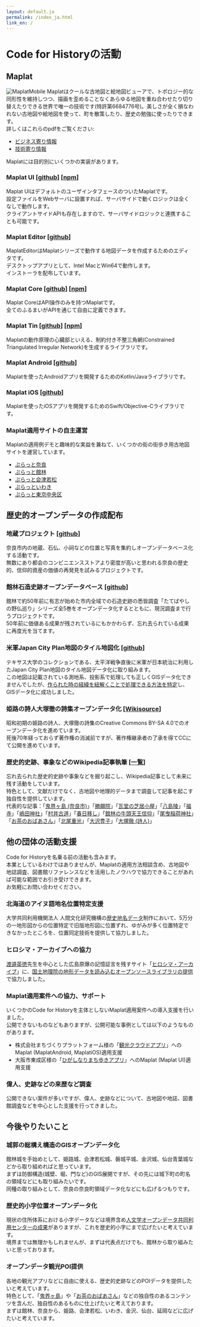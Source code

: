 ```yaml
---
layout: default.ja
permalink: /index_ja.html
link_en: /
---
```


# Code for Historyの活動

## Maplat
![MaplatMobile](Maplat-iPhone.png)
Maplatはクールな古地図と絵地図ビューアで、トポロジー的な同形性を維持しつつ、描画を歪めることなくあらゆる地図を重ね合わせたり切り替えたりできる世界で唯一の技術です(特許第6684776号)。美しさが全く損なわれない古地図や絵地図を使って、町を散策したり、歴史の勉強に使ったりできます。  
詳しくはこれらのpdfをご覧ください:  
* [ビジネス寄り情報](Introduction_of_Maplat_solution_JP.pdf)
* [技術寄り情報](maplat_flyer_ja.pdf)

Maplatには目的別にいくつかの実装があります。

### Maplat UI [[github](https://github.com/code4history/Maplat/wiki)] [[npm](https://www.npmjs.com/package/@maplat/ui)]  
Maplat UIはデフォルトのユーザインタフェースのついたMaplatです。  
設定ファイルをWebサーバに設置すれば、サーバサイドで動くロジックは全くなしで動作します。  
クライアントサイドAPIも存在しますので、サーバサイドロジックと連携することも可能です。  

### Maplat Editor [[github](https://github.com/code4history/MaplatEditor/wiki)]  
MaplatEditorはMaplatシリーズで動作する地図データを作成するためのエディタです。  
デスクトップアプリとして、Intel MacとWin64で動作します。  
インストーラを配布しています。  

### Maplat Core [[github](https://github.com/code4history/MaplatCore/wiki)] [[npm](https://www.npmjs.com/package/@maplat/core)]  
Maplat CoreはAPI操作のみを持つMaplatです。  
全てのふるまいがAPIを通じて自由に定義できます。  

### Maplat Tin [[github](https://github.com/code4history/MaplatTin/wiki)] [[npm](https://www.npmjs.com/package/@maplat/tin)]
Maplatの動作原理の心臓部といえる、制約付き不整三角網(Constrained Triangulated Irregular Network)を生成するライブラリです。  

### Maplat Android [[github](https://github.com/code4history/MaplatAndroid)]
Maplatを使ったAndroidアプリを開発するためのKotlin/Javaライブラリです。  

### Maplat iOS [[github](https://github.com/code4history/MaplatiOS)]
Maplatを使ったiOSアプリを開発するためのSwift/Objective-Cライブラリです。  

### Maplat適用サイトの自主運営
Maplatの適用例デモと趣味的な実益を兼ねて、いくつかの街の街歩き用古地図サイトを運営しています。
* [ぷらっと奈良](https://s.maplat.jp/r/naramap/)
* [ぷらっと館林](https://s.maplat.jp/r/tatebayashimap/)
* [ぷらっと会津若松](https://s.maplat.jp/r/aizumap/)
* [ぷらっといわき](https://s.maplat.jp/r/iwakimap/)
* [ぷらっと東京中央区](https://s.maplat.jp/r/chuokumap/)

## 歴史的オープンデータの作成配布

### 地蔵プロジェクト [[github](https://github.com/code4history/JizoProject/wiki)]
奈良市内の地蔵、石仏、小祠などの位置と写真を集約しオープンデータベース化する活動です。  
無数にあり都会のコンビニエンスストアより密度が高いと思われる奈良の歴史的、信仰的資産の価値の再発見を試みるプロジェクトです。  

### 館林石造史跡オープンデータベース [[github](https://github.com/code4history/TatebayashiStones)]
館林で約50年前に有志が始めた市内全域での石造史跡の悉皆調査「たてばやしの野仏巡り」シリーズ全5巻をオープンデータ化するとともに、現況調査まで行うプロジェクトです。  
50年前に価値ある成果が残されているにもかかわらず、忘れ去られている成果に再度光を当てます。  

### 米軍Japan City Plan地図のタイル地図化 [[github](https://github.com/code4history/jcp_maps)]
テキサス大学のコレクションである、太平洋戦争直後に米軍が日本統治に利用したJapan City Plan地図のタイル地図データ化に取り組みます。  
この地図は記載されている測地系、投影系で処理しても正しくGISデータ化できませんでしたが、[作られた時の経緯を紐解くことで処理できる方法を特定](https://blog.chizuburari.jp/entry/20130220/1361390148)し、GISデータ化に成功しました。

### 姫路の詩人大塚徹の詩集オープンデータ化 [[Wikisource](https://ja.wikisource.org/wiki/%E5%A4%A7%E5%A1%9A%E5%BE%B9%E3%83%BB%E3%81%82%E3%81%8D%E8%A9%A9%E9%9B%86)]
昭和初期の姫路の詩人、大塚徹の詩集のCreative Commons BY-SA 4.0でのオープンデータ化を進めています。  
死後70年経っておらず著作権の消滅前ですが、著作権継承者の了承を得てCCにて公開を進めています。  

### 歴史的史跡、事象などのWikipedia記事執筆 [[一覧](https://ja.wikipedia.org/wiki/%E5%88%A9%E7%94%A8%E8%80%85:Kochizufan)]
忘れ去られた歴史的史跡や事象などを掘り起こし、Wikipedia記事として未来に残す活動をしています。  
特色として、文献だけでなく、古地図や地理的データまで調査して記事を起こす独自性を提供しています。  
代表的な記事：「[鬼界ヶ島 (奈良市)](https://ja.wikipedia.org/wiki/%E9%AC%BC%E7%95%8C%E3%83%B6%E5%B3%B6_(%E5%A5%88%E8%89%AF%E5%B8%82))」「[勝願院](https://ja.wikipedia.org/wiki/%E5%8B%9D%E9%A1%98%E9%99%A2)」「[瓦堂の芝居小屋](https://ja.wikipedia.org/wiki/%E7%93%A6%E5%A0%82%E3%81%AE%E8%8A%9D%E5%B1%85%E5%B0%8F%E5%B1%8B)」「[八島陵](https://ja.wikipedia.org/wiki/%E5%85%AB%E5%B3%B6%E9%99%B5)」「[福寺](https://ja.wikipedia.org/wiki/%E7%A6%8F%E5%AF%BA)」「[嶋田神社](https://ja.wikipedia.org/wiki/%E5%B6%8B%E7%94%B0%E7%A5%9E%E7%A4%BE)」「[村井古道](https://ja.wikipedia.org/wiki/%E6%9D%91%E4%BA%95%E5%8F%A4%E9%81%93)」「[春日移し](https://ja.wikipedia.org/wiki/%E6%98%A5%E6%97%A5%E7%A7%BB%E3%81%97)」「[館林の牛頭天王信仰](https://ja.wikipedia.org/wiki/%E9%A4%A8%E6%9E%97%E3%81%AE%E7%89%9B%E9%A0%AD%E5%A4%A9%E7%8E%8B%E4%BF%A1%E4%BB%B0)」「[尾曳稲荷神社](https://ja.wikipedia.org/wiki/%E5%B0%BE%E6%9B%B3%E7%A8%B2%E8%8D%B7%E7%A5%9E%E7%A4%BE)」「[お茶のおばあさん](https://ja.wikipedia.org/wiki/%E3%81%8A%E8%8C%B6%E3%81%AE%E3%81%8A%E3%81%B0%E3%81%82%E3%81%95%E3%82%93)」「[北尾重光](https://ja.wikipedia.org/wiki/%E5%8C%97%E5%B0%BE%E9%87%8D%E5%85%89)」「[大沢豊子](https://ja.wikipedia.org/wiki/%E5%A4%A7%E6%B2%A2%E8%B1%8A%E5%AD%90)」「[大塚徹 (詩人)](https://ja.wikipedia.org/wiki/%E5%A4%A7%E5%A1%9A%E5%BE%B9_(%E8%A9%A9%E4%BA%BA))」  

## 他の団体の活動支援
Code for Historyを名乗る前の活動も含みます。  
本業としているわけではありませんが、Maplatの適用方法相談含め、古地図や地誌調査、図書館リファレンスなどを活用したノウハウで協力できることがあれば可能な範囲でお引き受けできます。  
お気軽にお問い合わせください。

### 北海道のアイヌ語地名位置特定支援
大学共同利用機関法人 人間文化研究機構の[歴史地名データ](https://www.nihu.jp/ja/publication/source_map)制作において、5万分の一地形図からの位置特定で旧版地形図に位置ずれ、ゆがみが多く位置特定できなかったところを、位置同定技術を提供して協力しました。  

### ヒロシマ・アーカイブへの協力
[渡邉英徳](https://ja.wikipedia.org/wiki/%E6%B8%A1%E9%82%89%E8%8B%B1%E5%BE%B3)先生を中心とした広島原爆の記憶証言を残すサイト「[ヒロシマ・アーカイブ](http://hiroshima.mapping.jp/index_jp.html)」に、[国土地理院の地形データを読み込むオープンソースライブラリの提供](https://github.com/tilemapjp/Cesium-JapanGSI)で協力しました。  

### Maplat適用案件への協力、サポート
いくつかのCode for Historyを主体としないMaplat適用案件への導入支援を行いました。  
公開できないものなどもありますが、公開可能な事例としては以下のようなものがあります。  
* 株式会社まちづくりプラットフォーム様の「[観光クラウドアプリ](https://www.machi-pla.com/apps/)」へのMaplat (MaplatAndroid, MaplatiOS)適用支援
* 大阪市東成区様の「[ひがしなりまち歩きアプリ](https://higashinari-walk.fun/)」へのMaplat (Maplat UI)適用支援

### 偉人、史跡などの来歴など調査
公開できない案件が多いですが、偉人、史跡などについて、古地図や地誌、図書館調査などを中心とした支援を行ってきました。

## 今後やりたいこと

### 城郭の総構え構造のGISオープンデータ化
館林城を手始めとして、姫路城、会津若松城、磐城平城、金沢城、仙台青葉城などから取り組めればと思っています。  
まずは防御構造(城壁、堀、門など)のGIS展開ですが、その先には城下町の町名の領域などにも取り組みたいです。  
同種の取り組みとして、奈良の奈良町領域データ化などにも広げるつもりです。  

### 歴史的小字位置オープンデータ化
現状の住所体系における小字データなどは境界含め[人文学オープンデータ共同利用センターの成果](http://geoshape.ex.nii.ac.jp/ka/)がありますが、これを歴史的小字にまで広げたいと考えています。  
境界までは無理かもしれませんが、まずは代表点だけでも、館林から取り組みたいと思っております。  

### オープンデータ観光POI提供
各地の観光アプリなどに自由に使える、歴史的史跡などのPOIデータを提供したいと考えています。  
特色として、「[鬼界ヶ島](https://ja.wikipedia.org/wiki/%E9%AC%BC%E7%95%8C%E3%83%B6%E5%B3%B6_(%E5%A5%88%E8%89%AF%E5%B8%82))」や「[お茶のおばあさん](https://ja.wikipedia.org/wiki/%E3%81%8A%E8%8C%B6%E3%81%AE%E3%81%8A%E3%81%B0%E3%81%82%E3%81%95%E3%82%93)」などの独自性のあるコンテンツを含んだ、独自性のあるものに仕上げたいと考えております。  
まずは館林、奈良から、姫路、会津若松、いわき、金沢、仙台、延岡などに広げたいと考えています。  
